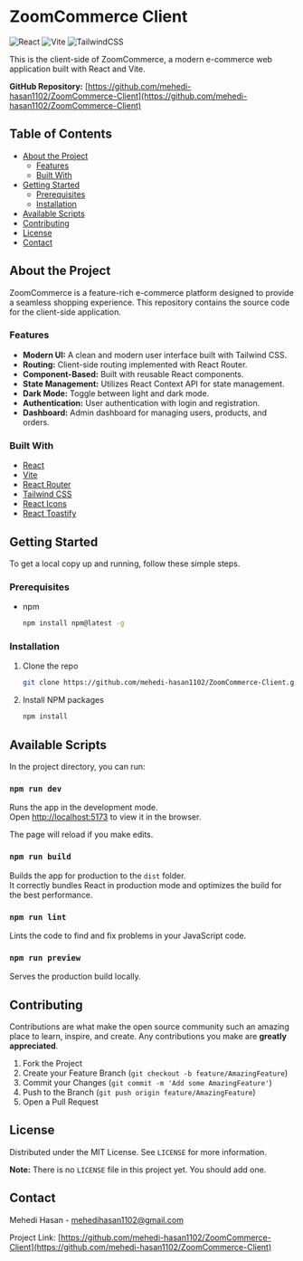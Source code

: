 # ZoomCommerce Client

![React](https://img.shields.io/badge/react-%2320232a.svg?style=for-the-badge&logo=react&logoColor=%2361DAFB)
![Vite](https://img.shields.io/badge/vite-%23646CFF.svg?style=for-the-badge&logo=vite&logoColor=white)
![TailwindCSS](https://img.shields.io/badge/tailwindcss-%2338B2AC.svg?style=for-the-badge&logo=tailwind-css&logoColor=white)

This is the client-side of ZoomCommerce, a modern e-commerce web application built with React and Vite.

**GitHub Repository:** [https://github.com/mehedi-hasan1102/ZoomCommerce-Client](https://github.com/mehedi-hasan1102/ZoomCommerce-Client)

## Table of Contents

*   [About the Project](#about-the-project)
    *   [Features](#features)
    *   [Built With](#built-with)
*   [Getting Started](#getting-started)
    *   [Prerequisites](#prerequisites)
    *   [Installation](#installation)
*   [Available Scripts](#available-scripts)
*   [Contributing](#contributing)
*   [License](#license)
*   [Contact](#contact)

## About the Project

ZoomCommerce is a feature-rich e-commerce platform designed to provide a seamless shopping experience. This repository contains the source code for the client-side application.

### Features

*   **Modern UI:** A clean and modern user interface built with Tailwind CSS.
*   **Routing:** Client-side routing implemented with React Router.
*   **Component-Based:** Built with reusable React components.
*   **State Management:** Utilizes React Context API for state management.
*   **Dark Mode:** Toggle between light and dark mode.
*   **Authentication:** User authentication with login and registration.
*   **Dashboard:** Admin dashboard for managing users, products, and orders.

### Built With

*   [React](https://reactjs.org/)
*   [Vite](https://vitejs.dev/)
*   [React Router](https://reactrouter.com/)
*   [Tailwind CSS](https://tailwindcss.com/)
*   [React Icons](https://react-icons.github.io/react-icons/)
*   [React Toastify](https://fkhadra.github.io/react-toastify/)

## Getting Started

To get a local copy up and running, follow these simple steps.

### Prerequisites

*   npm
    ```sh
    npm install npm@latest -g
    ```

### Installation

1.  Clone the repo
    ```sh
    git clone https://github.com/mehedi-hasan1102/ZoomCommerce-Client.git
    ```
2.  Install NPM packages
    ```sh
    npm install
    ```

## Available Scripts

In the project directory, you can run:

### `npm run dev`

Runs the app in the development mode.<br />
Open [http://localhost:5173](http://localhost:5173) to view it in the browser.

The page will reload if you make edits.<br />

### `npm run build`

Builds the app for production to the `dist` folder.<br />
It correctly bundles React in production mode and optimizes the build for the best performance.

### `npm run lint`

Lints the code to find and fix problems in your JavaScript code.

### `npm run preview`

Serves the production build locally.

## Contributing

Contributions are what make the open source community such an amazing place to learn, inspire, and create. Any contributions you make are **greatly appreciated**.

1.  Fork the Project
2.  Create your Feature Branch (`git checkout -b feature/AmazingFeature`)
3.  Commit your Changes (`git commit -m 'Add some AmazingFeature'`)
4.  Push to the Branch (`git push origin feature/AmazingFeature`)
5.  Open a Pull Request

## License

Distributed under the MIT License. See `LICENSE` for more information.

**Note:** There is no `LICENSE` file in this project yet. You should add one.

## Contact

Mehedi Hasan - [mehedihasan1102@gmail.com](mailto:mehedihasan1102@gmail.com)

Project Link: [https://github.com/mehedi-hasan1102/ZoomCommerce-Client](https://github.com/mehedi-hasan1102/ZoomCommerce-Client)
